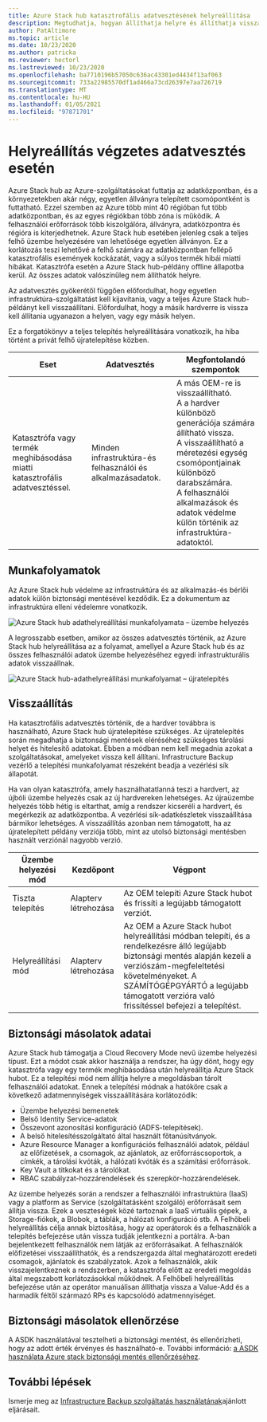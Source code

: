 ```yaml
---
title: Azure Stack hub katasztrofális adatvesztésének helyreállítása
description: Megtudhatja, hogyan állíthatja helyre és állíthatja vissza az infrastruktúra-adatokat Azure Stack központban a katasztrofális adatvesztést követően.
author: PatAltimore
ms.topic: article
ms.date: 10/23/2020
ms.author: patricka
ms.reviewer: hectorl
ms.lastreviewed: 10/23/2020
ms.openlocfilehash: ba7710196b57050c636ac43301ed4434f13af063
ms.sourcegitcommit: 733a22985570df1ad466a73cd26397e7aa726719
ms.translationtype: MT
ms.contentlocale: hu-HU
ms.lasthandoff: 01/05/2021
ms.locfileid: "97871701"
---
```

# <a name="recover-from-catastrophic-data-loss"></a>Helyreállítás végzetes adatvesztés esetén

Azure Stack hub az Azure-szolgáltatásokat futtatja az adatközpontban, és a környezetekben akár négy, egyetlen állványra telepített csomópontként is futtatható. Ezzel szemben az Azure több mint 40 régióban fut több adatközpontban, és az egyes régiókban több zóna is működik. A felhasználói erőforrások több kiszolgálóra, állványra, adatközpontra és régióra is kiterjedhetnek. Azure Stack hub esetében jelenleg csak a teljes felhő üzembe helyezésére van lehetősége egyetlen állványon. Ez a korlátozás teszi lehetővé a felhő számára az adatközpontban fellépő katasztrofális események kockázatát, vagy a súlyos termék hibái miatti hibákat. Katasztrófa esetén a Azure Stack hub-példány offline állapotba kerül. Az összes adatok valószínűleg nem állíthatók helyre.

Az adatvesztés gyökerétől függően előfordulhat, hogy egyetlen infrastruktúra-szolgáltatást kell kijavítania, vagy a teljes Azure Stack hub-példányt kell visszaállítani. Előfordulhat, hogy a másik hardverre is vissza kell állítania ugyanazon a helyen, vagy egy másik helyen.

Ez a forgatókönyv a teljes telepítés helyreállítására vonatkozik, ha hiba történt a privát felhő újratelepítése közben.

| Eset                                                           | Adatvesztés                            | Megfontolandó szempontok                                                             |
|--------------------------------------------------------------------|--------------------------------------|----------------------------------------------------------------------------|
| Katasztrófa vagy termék meghibásodása miatti katasztrofális adatvesztéssel. | Minden infrastruktúra-és felhasználói és alkalmazásadatok. | A más OEM-re is visszaállítható.<br/> A a hardver különböző generációja számára állítható vissza.<br/> A visszaállítható a méretezési egység csomópontjainak különböző darabszámára.<br/> A felhasználói alkalmazások és adatok védelme külön történik az infrastruktúra-adatoktól. |

## <a name="workflows"></a>Munkafolyamatok

Az Azure Stack hub védelme az infrastruktúra és az alkalmazás-és bérlői adatok külön biztonsági mentésével kezdődik. Ez a dokumentum az infrastruktúra elleni védelemre vonatkozik. 

![Azure Stack hub adathelyreállítási munkafolyamata – üzembe helyezés](media/azure-stack-backup/azure-stack-backup-workflow1.png)

A legrosszabb esetben, amikor az összes adatvesztés történik, az Azure Stack hub helyreállítása az a folyamat, amellyel a Azure Stack hub és az összes felhasználói adatok üzembe helyezéséhez egyedi infrastrukturális adatok visszaállnak. 

![Azure Stack hub-adathelyreállítási munkafolyamat – újratelepítés](media/azure-stack-backup/azure-stack-backup-workflow2.png)

## <a name="restore"></a>Visszaállítás

Ha katasztrofális adatvesztés történik, de a hardver továbbra is használható, Azure Stack hub újratelepítése szükséges. Az újratelepítés során megadhatja a biztonsági mentések eléréséhez szükséges tárolási helyet és hitelesítő adatokat. Ebben a módban nem kell megadnia azokat a szolgáltatásokat, amelyeket vissza kell állítani. Infrastructure Backup vezérlő a telepítési munkafolyamat részeként beadja a vezérlési sík állapotát.

Ha van olyan katasztrófa, amely használhatatlanná teszi a hardvert, az újbóli üzembe helyezés csak az új hardvereken lehetséges. Az újraüzembe helyezés több hétig is eltarthat, amíg a rendszer kicseréli a hardvert, és megérkezik az adatközpontba. A vezérlési sík-adatkészletek visszaállítása bármikor lehetséges. A visszaállítás azonban nem támogatott, ha az újratelepített példány verziója több, mint az utolsó biztonsági mentésben használt verziónál nagyobb verzió.

| Üzembe helyezési mód | Kezdőpont | Végpont                                                                                                                                                                                                     |
|-----------------|----------------|---------------------------------------------------------------------------------------------------------------------------------------------------------------------------------------------------------------|
| Tiszta telepítés   | Alapterv létrehozása | Az OEM telepíti Azure Stack hubot és frissíti a legújabb támogatott verziót.                                                                                                                                          |
| Helyreállítási mód   | Alapterv létrehozása | Az OEM a Azure Stack hubot helyreállítási módban telepíti, és a rendelkezésre álló legújabb biztonsági mentés alapján kezeli a verziószám-megfeleltetési követelményeket. A SZÁMÍTÓGÉPGYÁRTÓ a legújabb támogatott verzióra való frissítéssel befejezi a telepítést. |

## <a name="data-in-backups"></a>Biztonsági másolatok adatai

Azure Stack hub támogatja a Cloud Recovery Mode nevű üzembe helyezési típust. Ezt a módot csak akkor használja a rendszer, ha úgy dönt, hogy egy katasztrófa vagy egy termék meghibásodása után helyreállítja Azure Stack hubot. Ez a telepítési mód nem állítja helyre a megoldásban tárolt felhasználói adatokat. Ennek a telepítési módnak a hatóköre csak a következő adatmennyiségek visszaállítására korlátozódik:

 - Üzembe helyezési bemenetek
 - Belső Identity Service-adatok
 - Összevont azonosítási konfiguráció (ADFS-telepítések).
 - A belső hitelesítésszolgáltató által használt főtanúsítványok.
 - Azure Resource Manager a konfigurációs felhasználói adatok, például az előfizetések, a csomagok, az ajánlatok, az erőforráscsoportok, a címkék, a tárolási kvóták, a hálózati kvóták és a számítási erőforrások.
 - Key Vault a titkokat és a tárolókat.
 - RBAC szabályzat-hozzárendelések és szerepkör-hozzárendelések.

Az üzembe helyezés során a rendszer a felhasználói infrastruktúra (IaaS) vagy a platform as Service (szolgáltatásként szolgáló) erőforrásait sem állítja vissza. Ezek a veszteségek közé tartoznak a IaaS virtuális gépek, a Storage-fiókok, a Blobok, a táblák, a hálózati konfiguráció stb. A Felhőbeli helyreállítás célja annak biztosítása, hogy az operátorok és a felhasználók a telepítés befejezése után vissza tudják jelentkezni a portálra. A-ban bejelentkezett felhasználók nem látják az erőforrásaikat. A felhasználók előfizetései visszaállíthatók, és a rendszergazda által meghatározott eredeti csomagok, ajánlatok és szabályzatok. Azok a felhasználók, akik visszajelentkeznek a rendszerben, a katasztrófa előtt az eredeti megoldás által megszabott korlátozásokkal működnek. A Felhőbeli helyreállítás befejezése után az operátor manuálisan állíthatja vissza a Value-Add és a harmadik féltől származó RPs és kapcsolódó adatmennyiséget.

## <a name="validate-backups"></a>Biztonsági másolatok ellenőrzése 

A ASDK használatával tesztelheti a biztonsági mentést, és ellenőrizheti, hogy az adott érték érvényes és használható-e. További információ: [a ASDK használata Azure stack biztonsági mentés ellenőrzéséhez](../asdk/asdk-validate-backup.md).

## <a name="next-steps"></a>További lépések

Ismerje meg az [Infrastructure Backup szolgáltatás használatának](azure-stack-backup-best-practices.md)ajánlott eljárásait.
